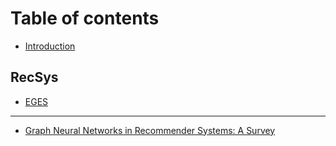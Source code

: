 # Table of contents

* [Introduction](README.md)

## RecSys

* [EGES](recsys/eges.md)

***

* [Graph Neural Networks in Recommender Systems: A Survey](untitled.md)
